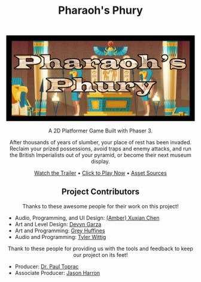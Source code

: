<!-- Page Title -->
<h1 align="center"> Pharaoh's Phury </h1> <br>

<!-- Title Image -->
<p align="center">
  <img border="0" alt="Pharaoh's Phury - Title Card" src="/assets/images/menuCropped.png">
</p>

<!-- Game Description -->
<p align="center">
  A 2D Platformer Game Built with Phaser 3.
</p>

<p align="center">
  After thousands of years of slumber, your place of rest has been invaded. Reclaim your prized possessions, avoid traps and enemy attacks, and run the British Imperialists out of your pyramid, or become their next museum display.
</p>

<!-- Links - Trailer, Play Game, Sources -->
<p align="center">
  <a href="https://youtu.be/IQX4wJzflHA">Watch the Trailer</a>
  •
  <a href="https://twit96.github.io/PharaohsPhury_Phaser3/">Click to Play Now</a>
  •
  <a href="./sources.md">Asset Sources</a>
</p>

<!-- Links - Contributors -->
<h2 align="center"> Project Contributors</h2>
<p align="center">
  Thanks to these awesome people for their work on this project!
</p>

 - Audio, Programming, and UI Design: [(Amber) Xuxian Chen ](https://www.linkedin.com/in/xuxian-chen-81b648b5/)
 - Art and Level Design: [Devyn Garza ](https://www.linkedin.com/in/devyn-garza-858541160/)
 - Art and Programming: [Grey Huffines ](https://www.linkedin.com/in/grey-huffines-45364a137/)
 - Audio and Programming: [Tyler Wittig ](https://www.linkedin.com/in/tylerwittig/)

<p align="center">
  Thank to these people for providing us with the tools and feedback to keep our project on its feet!
</p>

 - Producer: [Dr. Paul Toprac ](https://www.linkedin.com/in/paultoprac/)
 - Associate Producer: [Jason Harron ](https://www.linkedin.com/in/jason-harron-a5ba06b/)
